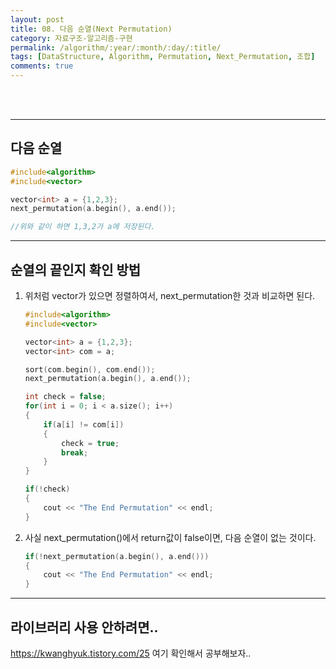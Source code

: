 ```yaml
---
layout: post
title: 08. 다음 순열(Next Permutation)
category: 자료구조-알고리즘-구현
permalink: /algorithm/:year/:month/:day/:title/
tags: [DataStructure, Algorithm, Permutation, Next_Permutation, 조합]
comments: true
---
```

<br><br>

---
## 다음 순열

```cpp  
#include<algorithm>
#include<vector>

vector<int> a = {1,2,3};
next_permutation(a.begin(), a.end());

//위와 같이 하면 1,3,2가 a에 저장된다.
```

---

## 순열의 끝인지 확인 방법

1. 위처럼 vector가 있으면 정렬하여서, next_permutation한 것과 비교하면 된다.

    ```cpp  
    #include<algorithm>
    #include<vector>

    vector<int> a = {1,2,3};
    vector<int> com = a;

    sort(com.begin(), com.end());
    next_permutation(a.begin(), a.end());

    int check = false;
    for(int i = 0; i < a.size(); i++)
    {
        if(a[i] != com[i])
        {
            check = true;
            break;
        }
    }

    if(!check)
    {
        cout << "The End Permutation" << endl;
    }
    ```

2. 사실 next_permutation()에서 return값이 false이면, 다음 순열이 없는 것이다.

    ```cpp
    if(!next_permutation(a.begin(), a.end()))
    {
        cout << "The End Permutation" << endl;
    }
    ```
---

## 라이브러리 사용 안하려면..

https://kwanghyuk.tistory.com/25 여기 확인해서 공부해보자..